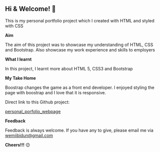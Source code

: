 ## Hi & Welcome! 👋

This is my personal portfolio project which I created with HTML and styled with CSS

**Aim**

The aim of this project was to showcase my understanding of HTML, CSS and Bootstrap.  Also showcase my work experience and skills to employers


**What I learnt**

In this project, I learnt more about HTML 5, CSS3 and Bootstrap


**My Take Home**

Boostrap changes the game as a front end developer. I enjoyed styling the page with boostrap and I love that it is responsive.


Direct link to this Github project:

[personal_porfolio_webpage](https://wemiibidun.github.io/personal_portfolio/)


**Feedback**

Feedback is always welcome. If you have any to give, please email me via wemiibidun@gmail.com

**Cheers!!!** 😊
